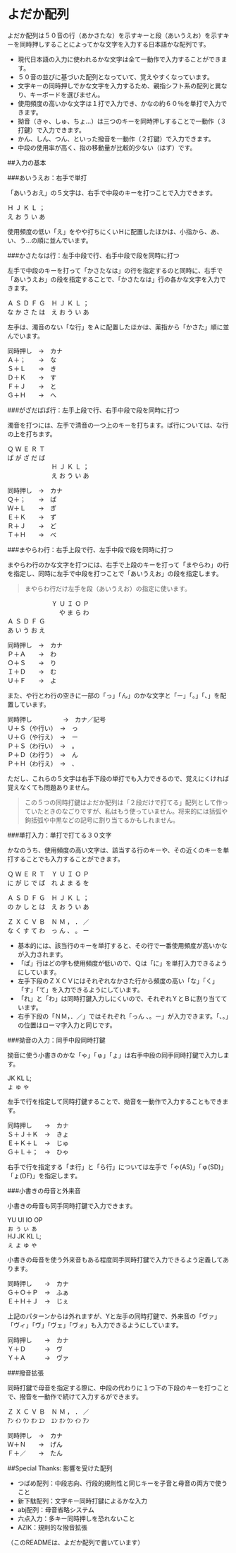 # よだか配列

よだか配列は５０音の行（あかさたな）を示すキーと段（あいうえお）を示すキーを同時押しすることによってかな文字を入力する日本語かな配列です。

- 現代日本語の入力に使われるかな文字は全て一動作で入力することができます。
- ５０音の並びに基づいた配列となっていて、覚えやすくなっています。
- 文字キーの同時押しでかな文字を入力するため、親指シフト系の配列と異なり、キーボードを選びません。
- 使用頻度の高いかな文字は１打で入力でき、かなの約６０％を単打で入力できます。
- 拗音（きゃ、しゅ、ちょ…）は三つのキーを同時押しすることで一動作（３打鍵）で入力できます。
- かん、しん、つん、といった撥音を一動作（２打鍵）で入力できます。
- 中段の使用率が高く、指の移動量が比較的少ない（はず）です。

##入力の基本

###あいうえお：右手で単打

「あいうおえ」の５文字は、右手で中段のキーを打つことで入力できます。

Ｈ Ｊ Ｋ Ｌ ；  
え お う い あ

使用頻度の低い「え」をやや打ちにくいＨに配置したほかは、小指から、あ、い、う…の順に並んでいます。

###かさたなは行：左手中段で行、右手中段で段を同時に打つ

左手で中段のキーを打って「かさたなは」の行を指定するのと同時に、右手で「あいうえお」の段を指定することで、「かさたなは」行の各かな文字を入力できます。

Ａ Ｓ Ｄ Ｆ Ｇ　Ｈ Ｊ Ｋ Ｌ ；  
な か さ た は　え お う い あ

左手は、濁音のない「な行」をＡに配置したほかは、薬指から「かさた」順に並んでいます。

同時押し　→　カナ  
Ａ＋；　　→　な  
Ｓ＋Ｌ　　→　き  
Ｄ＋Ｋ　　→　す  
Ｆ＋Ｊ　　→　と  
Ｇ＋Ｈ　　→　へ

###がざだばぱ行：左手上段で行、右手中段で段を同時に打つ

濁音を打つには、左手で清音の一つ上のキーを打ちます。ぱ行については、な行の上を打ちます。

Ｑ Ｗ Ｅ Ｒ Ｔ  
ぱ が ざ だ ば  
　 　 　 　 　　Ｈ Ｊ Ｋ Ｌ ；  
　 　 　 　 　　え お う い あ

同時押し　→　カナ  
Ｑ＋；　　→　ぱ  
Ｗ＋Ｌ　　→　ぎ  
Ｅ＋Ｋ　　→　ず  
Ｒ＋Ｊ　　→　ど  
Ｔ＋Ｈ　　→　べ  

###まやらわ行：右手上段で行、左手中段で段を同時に打つ

まやらわ行のかな文字を打つには、右手で上段のキーを打って「まやらわ」の行を指定し、同時に左手で中段を打つことで「あいうえお」の段を指定します。

> まやらわ行だけ左手を段（あいうえお）の指定に使います。

　 　 　 　 　　Ｙ Ｕ Ｉ Ｏ Ｐ  
　 　 　 　 　　　 や ま ら わ  
Ａ Ｓ Ｄ Ｆ Ｇ  
あ い う お え

同時押し　→　カナ  
Ｐ＋Ａ　　→　わ  
Ｏ＋Ｓ　　→　り  
Ｉ＋Ｄ　　→　む  
Ｕ＋Ｆ　　→　よ

また、や行とわ行の空きに一部の「っ」「ん」のかな文字と「ー」「。」「、」を配置しています。

同時押し　　　　　→　カナ／記号    
Ｕ＋Ｓ（や行い）　→　っ  
Ｕ＋Ｇ（や行え）　→　ー  
Ｐ＋Ｓ（わ行い）　→　。  
Ｐ＋Ｄ（わ行う）　→　ん  
Ｐ＋Ｈ（わ行え）　→　、

ただし、これらの５文字は右手下段の単打でも入力できるので、覚えにくければ覚えなくても問題ありません。

> この５つの同時打鍵はよだか配列は「２段だけで打てる」配列として作っていたときのなごりですが、私はもう使っていません。将来的には括弧や鉤括弧や中黒などの記号に割り当てるかもしれません。

###単打入力：単打で打てる３０文字

かなのうち、使用頻度の高い文字は、該当する行のキーや、その近くのキーを単打することでも入力することができます。

Ｑ Ｗ Ｅ Ｒ Ｔ　Ｙ Ｕ Ｉ Ｏ Ｐ  
に が じ で ば　れ よ ま る を

Ａ Ｓ Ｄ Ｆ Ｇ　Ｈ Ｊ Ｋ Ｌ ；  
の か し と は　え お う い あ

Ｚ Ｘ Ｃ Ｖ Ｂ　Ｎ Ｍ ， ． ／  
な く す て わ　っ ん 、 。 ー

- 基本的には、該当行のキーを単打すると、その行で一番使用頻度が高いかなが入力されます。
- 「ぱ」行はどの字も使用頻度が低いので、Ｑは「に」を単打入力できるようにしています。
- 左手下段のＺＸＣＶにはそれぞれなかさた行から頻度の高い「な」「く」「す」「て」を入力できるようにしています。
- 「れ」と「わ」は同時打鍵入力しにくいので、それぞれＹとＢに割り当てています。
- 右手下段の「ＮＭ，．／」ではそれぞれ「っん 、。ー」が入力できます。「、。」の位置はローマ字入力と同じです。

###拗音の入力：同手中段同時打鍵

拗音に使う小書きのかな「ゃ」「ゅ」「ょ」は右手中段の同手同時打鍵で入力します。

JK KL L;  
ょ ゅ ゃ

左手で行を指定して同時打鍵することで、拗音を一動作で入力することもできます。

同時押し　　→　カナ    
Ｓ＋Ｊ＋Ｋ　→　きょ  
Ｅ＋Ｋ＋Ｌ　→　じゅ  
Ｇ＋Ｌ＋；　→　ひゃ

右手で行を指定する「ま行」と「ら行」については左手で「ゃ(AS)」「ゅ(SD)」「ょ(DF)」を指定します。

###小書きの母音と外来音

小書きの母音も同手同時打鍵で入力できます。

YU UI IO OP  
ぉ ぅ ぃ ぁ  
HJ JK KL L;  
ぇ ょ ゅ ゃ

小書きの母音を使う外来音もある程度同手同時打鍵で入力できるよう定義してあります。

同時押し　　→　カナ      
Ｇ＋Ｏ＋Ｐ　→　ふぁ  
Ｅ＋Ｈ＋Ｊ　→　じぇ  

上記のパターンからは外れますが、Yと左手の同時打鍵で、外来音の「ヴァ」「ヴィ」「ヴ」「ヴェ」「ヴォ」も入力できるようにしています。

同時押し　　→　カナ      
Ｙ＋Ｄ　　　→　ヴ  
Ｙ＋Ａ　　　→　ヴァ  

###撥音拡張

同時打鍵で母音を指定する際に、中段の代わりに１つ下の下段のキーを打つことで、撥音を一動作で続けて入力するができます。

Ｚ Ｘ Ｃ Ｖ Ｂ　Ｎ Ｍ ， ． ／  
ｱﾝ ｲﾝ ｳﾝ ｵﾝ ｴﾝ　ｴﾝ ｵﾝ ｳﾝ ｲﾝ ｱﾝ

同時押し　→　カナ    
Ｗ＋Ｎ　　→　げん  
Ｆ＋／　　→　たん  

##Special Thanks: 影響を受けた配列

* つばめ配列：中段志向、行段的規則性と同じキーを子音と母音の両方で使うこと
* 新下駄配列：文字キー同時打鍵によるかな入力
* abj配列：母音省略システム
* 六点入力：多キー同時押しを恐れないこと
* AZIK：規則的な撥音拡張

（このREADMEは、よだか配列で書いています）
